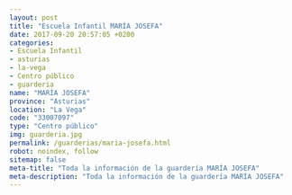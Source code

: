 ```yaml
---
layout: post
title: "Escuela Infantil MARÍA JOSEFA"
date: 2017-09-20 20:57:05 +0200
categories:
- Escuela Infantil
- asturias
- la-vega
- Centro público
- guarderia
name: "MARÍA JOSEFA"
province: "Asturias"
location: "La Vega"
code: "33007097"
type: "Centro público"
img: guarderia.jpg
permalink: /guarderias/maria-josefa.html
robot: noindex, follow
sitemap: false
meta-title: "Toda la información de la guardería MARÍA JOSEFA"
meta-description: "Toda la información de la guardería MARÍA JOSEFA"
---
```

